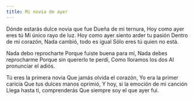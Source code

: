 ```yaml
---
title: Mi novia de ayer
---
```


Dónde estarás dulce novia que fue
Dueña de mi ternura,
Hoy como ayer eres tú
Mi único rayo de luz.
Hoy como ayer siento arder tu pasión
Dentro de mi corazón,
Nada cambió, todo es igual
Sólo eres tú quien no está.

Nada debo reprocharte
Porque fuiste buena para mí,
Nada debes reprocharme
Porque sin quererlo te perdí,
Como lloramos los dos
Al pronunciar el adiós.

Tú eres la primera novia
Que jamás olvida el corazón,
Yo era la primer caricia
Que tus dulces manos oprimió,
Y hoy, si la emoción de mi canción
Llega hasta ti, comprenderás
Que siempre soy el que ayer fui.